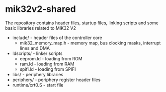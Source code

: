 # mik32v2-shared

The repository contains header files, startup files, linking scripts and some basic libraries related to MIK32 V2

  * include/ - header files of the controller core
    * mik32_memory_map.h - memory map, bus clocking masks, interrupt lines and DMA
  * ldscripts/ - linker scripts
    * eeprom.ld - loading from ROM
    * ram.ld - loading from RAM
    * spifi.ld - loading from SPIFI
  * libs/ - periphery libraries
  * periphery/ - periphery register header files
  * runtime/crt0.S - start file
